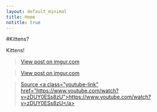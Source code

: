 ```yaml
---
layout: default_minimal
title: Home
notitle: true
---
```


#Kittens?

Kittens!

<blockquote class="imgur-embed-pub" lang="en" data-id="ozEaj1Z" data-context="false"><a href="//imgur.com/ozEaj1Z">View post on imgur.com</a></blockquote><script async src="//s.imgur.com/min/embed.js" charset="utf-8"></script>
<blockquote class="imgur-embed-pub" lang="en" data-id="UaNm6fv" data-context="false"><a href="//imgur.com/UaNm6fv">View post on imgur.com</a></blockquote><script async src="//s.imgur.com/min/embed.js" charset="utf-8"></script>
<blockquote class="imgur-embed-pub" lang="en" data-id="EyOIEmy"><a href="//imgur.com/EyOIEmy">Source &lt;a class=&quot;youtube-link&quot; href=&quot;https://www.youtube.com/watch?v=zDUY0ESs8zU&quot;&gt;https://www.youtube.com/watch?v=zDUY0ESs8zU&lt;/a&gt;</a></blockquote><script async src="//s.imgur.com/min/embed.js" charset="utf-8"></script>
